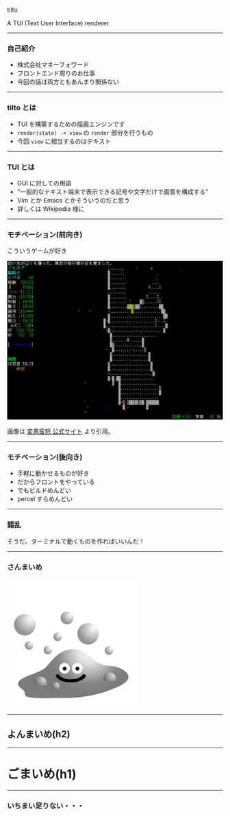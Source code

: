 tilto

A TUI (Text User Interface) renderer

---

### 自己紹介

- 株式会社マネーフォワード
- フロントエンド周りのお仕事
- 今回の話は両方ともあんまり関係ない

---

### tilto とは

- TUI を構築するための描画エンジンです
- `render(state) -> view` の `render` 部分を行うもの
- 今回 `view` に相当するのはテキスト

---

### TUI とは

- GUI に対しての用語
- "一般的なテキスト端末で表示できる記号や文字だけで画面を構成する"
- Vim とか Emacs とかそういうのだと思う
- 詳しくは Wikipedia 様に

---

### モチベーション(前向き)

こういうゲームが好き

![](/hengband.png)

画像は [変愚蛮怒 公式サイト](http://hengband.osdn.jp/) より引用。

---

### モチベーション(後向き)

- 手軽に動かせるものが好き
- だからフロントをやっている
- でもビルドめんどい
- percel すらめんどい

---

### 錯乱

そうだ、ターミナルで動くものを作ればいいんだ！

---

### さんまいめ

![](/hagure-metal.png)

---

## よんまいめ(h2)

---

# ごまいめ(h1)

---

### いちまい足りない・・・
